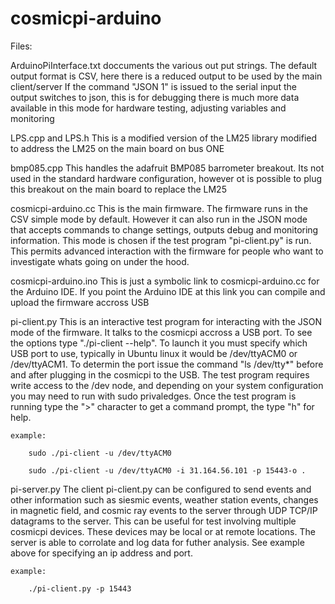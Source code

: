 # cosmicpi-arduino

Files:

ArduinoPiInterface.txt 
	doccuments the various out put strings. 
	The default output format is CSV, here there is a reduced output to be used by the main client/server
	If the command "JSON 1" is issued to the serial input the output switches to json, this is for debugging
	there is much more data available in this mode for hardware testing, adjusting variables and monitoring

LPS.cpp and LPS.h
	This is a modified version of the LM25 library modified to address the LM25 on the main board on bus ONE

bmp085.cpp
	This handles the adafruit BMP085 barrometer breakout. Its not used in the standard hardware configuration,
	however ot is possible to plug this breakout on the main board to replace the LM25

cosmicpi-arduino.cc
	This is the main firmware. The firmware runs in the CSV simple mode by default. However it can also run in
	the JSON mode that accepts commands to change settings, outputs debug and monitoring information. This mode
	is chosen if the test program "pi-client.py" is run. This permits advanced interaction with the firmware for
	people who want to investigate whats going on under the hood.

cosmicpi-arduino.ino
	This is just a symbolic link to cosmicpi-arduino.cc for the Arduino IDE. If you point the Arduino IDE at
	this link you can compile and upload the firmware accross USB

pi-client.py
	This is an interactive test program for interacting with the JSON mode of the firmware. It talks to the 
	cosmicpi accross a USB port. To see the options type "./pi-client --help". To launch it you must specify
	which USB port to use, typically in Ubuntu linux it would be /dev/ttyACM0 or /dev/ttyACM1. To determin
	the port issue the command "ls /dev/tty*" before and after plugging in the cosmicpi to the USB. The test
	program requires write access to the /dev node, and depending on your system configuration you may need 
	to run with sudo privaledges. Once the test program is running type the ">" character to get a command
	prompt, the type "h" for help. 

	example:

		sudo ./pi-client -u /dev/ttyACM0 

		sudo ./pi-client -u /dev/ttyACM0 -i 31.164.56.101 -p 15443-o .

pi-server.py
	The client pi-client.py can be configured to send events and other information such as siesmic events, 
	weather station events, changes in magnetic field, and cosmic ray events to the server through UDP
	TCP/IP datagrams to the server. This can be useful for test involving multiple cosmicpi devices. These
	devices may be local or at remote locations. The server is able to corrolate and log data for futher
	analysis. See example above for specifying an ip address and port.

	example:

		./pi-client.py -p 15443


